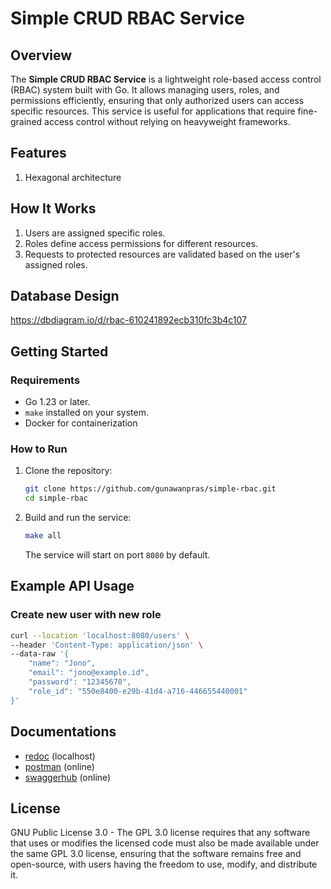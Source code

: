 # Simple CRUD RBAC Service

## Overview

The **Simple CRUD RBAC Service** is a lightweight role-based access control (RBAC) system built with Go. It allows managing users, roles, and permissions efficiently, ensuring that only authorized users can access specific resources. This service is useful for applications that require fine-grained access control without relying on heavyweight frameworks.

## Features
1. Hexagonal architecture

## How It Works

1. Users are assigned specific roles.
2. Roles define access permissions for different resources.
3. Requests to protected resources are validated based on the user's assigned roles.

## Database Design
https://dbdiagram.io/d/rbac-610241892ecb310fc3b4c107

## Getting Started

### Requirements

- Go 1.23 or later.
- `make` installed on your system.
- Docker for containerization

### How to Run

1. Clone the repository:
   ```bash
   git clone https://github.com/gunawanpras/simple-rbac.git
   cd simple-rbac
   ```

2. Build and run the service:
   ```bash
   make all
   ```
   The service will start on port `8080` by default.

## Example API Usage

### Create new user with new role
```bash
curl --location 'localhost:8080/users' \
--header 'Content-Type: application/json' \
--data-raw '{
    "name": "Jono",
    "email": "jono@example.id",
    "password": "12345678",    
    "role_id": "550e8400-e29b-41d4-a716-446655440001"
}'
```

## Documentations
- [redoc](http://localhost:8080/docs) (localhost)
- [postman](https://documenter.getpostman.com/view/819887/2sAYQiBnzx) (online)
- [swaggerhub](https://app.swaggerhub.com/apis-docs/gunawanpras/role-based_access_control_api/1.0.0) (online)

## License

GNU Public License 3.0 - The GPL 3.0 license requires that any software that uses or modifies the licensed code must also be made available under the same GPL 3.0 license, ensuring that the software remains free and open-source, with users having the freedom to use, modify, and distribute it.
